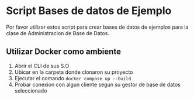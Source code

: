 # Script Bases de datos de Ejemplo

Por favor utilizar estos script para crear bases de datos de ejemplos para la clase de Administracion de Base de Datos.

## Utilizar Docker como ambiente
1. Abrir el CLI de sus S.O
2. Ubicar en la carpeta donde clonaron su proyecto
3. Ejecutar el comando ` docker compose up --build `
4. Probar conexion con algun cliente segun su gestor de base de datos seleccionado